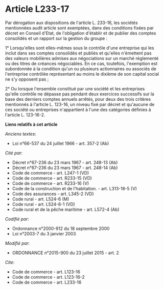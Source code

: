# Article L233-17

Par dérogation aux dispositions de l'article L. 233-16, les sociétés mentionnées audit article sont exemptées, dans des
conditions fixées par décret en Conseil d'Etat, de l'obligation d'établir et de publier des comptes consolidés et un rapport
sur la gestion du groupe : 

1° Lorsqu'elles sont elles-mêmes sous le contrôle d'une entreprise qui les inclut dans ses comptes consolidés et publiés et
qu'elles n'émettent pas des valeurs mobilières admises aux négociations sur un marché réglementé ou des titres de créances
négociables. En ce cas, toutefois, l'exemption est subordonnée à la condition qu'un ou plusieurs actionnaires ou associés de
l'entreprise contrôlée représentant au moins le dixième de son capital social ne s'y opposent pas ; 

2° Ou lorsque l'ensemble constitué par une société et les entreprises qu'elle contrôle ne dépasse pas pendant deux exercices
successifs sur la base des derniers comptes annuels arrêtés, pour deux des trois critères mentionnés à l'article L. 123-16,
un niveau fixé par décret et qu'aucune de ces société ou entreprises n'appartient à l'une des catégories définies à l'article
L. 123-16-2.

**Liens relatifs à cet article**

_Anciens textes_:

  - Loi n°66-537 du 24 juillet 1966 - art. 357-2 (Ab)

_Cité par_:

  - Décret n°67-236 du 23 mars 1967 - art. 248-13 (Ab)
  - Décret n°67-236 du 23 mars 1967 - art. 248-14 (Ab)
  - Code de commerce - art. L247-1 (VD)
  - Code de commerce - art. R233-15 (VD)
  - Code de commerce - art. R233-16 (V)
  - Code de la construction et de l'habitation. - art. L313-18-5 (V)
  - Code des assurances - art. L345-2 (VD)
  - Code rural - art. L524-6 (M)
  - Code rural - art. L524-6-1 (VD)
  - Code rural et de la pêche maritime - art. L572-4 (Ab)

_Codifié par_:

  - Ordonnance n°2000-912 du 18 septembre 2000
  - Loi n°2003-7 du 3 janvier 2003

_Modifié par_:

  - ORDONNANCE n°2015-900 du 23 juillet 2015 - art. 2

_Cite_:

  - Code de commerce - art. L123-16
  - Code de commerce - art. L123-16-2
  - Code de commerce - art. L233-16
